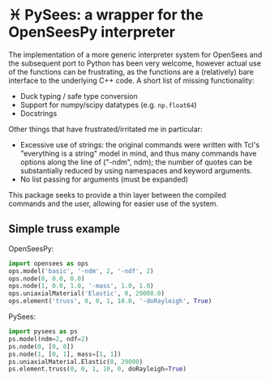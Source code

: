 # ♓ PySees: a wrapper for the OpenSeesPy interpreter

The implementation of a more generic interpreter system for OpenSees and the
subsequent port to Python has been very welcome, however actual use of the
functions can be frustrating, as the functions are a (relatively) bare
interface to the underlying C++ code. A short list of missing functionality:

- Duck typing / safe type conversion
- Support for numpy/scipy datatypes (e.g. `np.float64`)
- Docstrings

Other things that have frustrated/irritated me in particular:

- Excessive use of strings: the original commands were written with Tcl's
  "everything is a string" model in mind, and thus many commands have
  options along the line of ("-ndm", ndm); the number of quotes can be
  substantially reduced by using namespaces and keyword arguments.
- No list passing for arguments (must be expanded)

This package seeks to provide a thin layer between the compiled commands and
the user, allowing for easier use of the system.

## Simple truss example

OpenSeesPy:

```Python
import opensees as ops
ops.model('basic', '-ndm', 2, '-ndf', 2)
ops.node(0, 0.0, 0.0)
ops.node(1, 0.0, 1.0, '-mass', 1.0, 1.0)
ops.uniaxialMaterial('Elastic', 0, 29000.0)
ops.element('truss', 0, 0, 1, 10.0, '-doRayleigh', True)
```

PySees:

```Python
import pysees as ps
ps.model(ndm=2, ndf=2)
ps.node(0, [0, 0])
ps.node(1, [0, 1], mass=[1, 1])
ps.uniaxialMaterial.Elastic(0, 29000)
ps.element.truss(0, 0, 1, 10, 0, doRayleigh=True)
```
